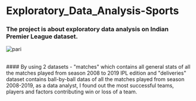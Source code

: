 # Exploratory_Data_Analysis-Sports
### The project is about exploratory data analysis on Indian Premier League dataset.
![pari](https://user-images.githubusercontent.com/69391656/126048371-f39ea13b-aa6d-4799-89f5-38d0d7b252e9.jpg)

</br>
#### By using 2 datasets - "matches" which contains all general stats of all the matches played from season 2008 to 2019 IPL edition and "deliveries" dataset contains ball-by-ball datas of all the matches played from season 2008-2019, as a data analyst, I found out the most successful teams, players and factors contributing win or loss of a team.

